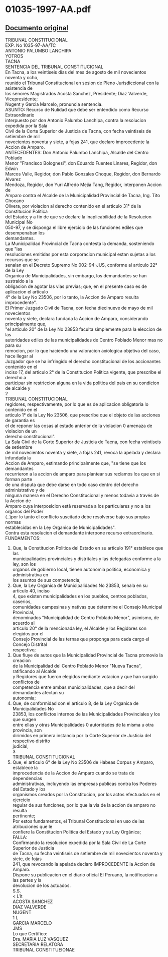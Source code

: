 
01035-1997-AA.pdf
=================
  
[Documento original](https://tc.gob.pe/jurisprudencia/1998/01035-1997-AA.pdf)  
---  
TRIBUNAL CONSTITUCIONAL  
EXP. No 1035-97-AA/TC  
ANTONIO PALUMBO LANCHIPA  
YOTROS  
TACNA  
SENTENCIA DEL TRIBUNAL CONSTITUCIONAL  
En Tacna, a los veintiseis dias del mes de agosto de mil novecientos noventa y ocho,  
reunido el Tribunal Constitucional en sesion de Pleno Jurisdiccional con la asistencia de  
los senores Magistrados Acosta Sanchez, Presidente; Diaz Valverde, Vicepresidente;  
Nugent y Garcia Marcelo, pronuncia sentencia.  
ASUNTO: Recurso de Nulidad que debe ser entendido como Recurso Extraordinario  
interpuesto por don Antonio Palumbo Lanchipa, contra la resolucion expedida por la Sala  
Civil de la Corte Superior de Justicia de Tacna, con fecha veintiseis de setiembre de mil  
novecientos noventa y siete, a fojas 241, que declaro improcedente la Accion de Amparo.  
ANTECEDENTES: Don Antonio Palumbo Lanchipa, Alcalde del Centro Poblado  
Menor "Francisco Bolognesi", don Eduardo Fuentes Linares, Regidor, don Edwin  
Marcos Valle, Regidor, don Pablo Gonzales Choque, Regidor, don Bernardo Alvarez  
Mendoza, Regidor, don Yuri Alfredo Mejia Tang, Regidor, interponen Accion de  
Amparo contra el Alcalde de la Municipalidad Provincial de Tacna, Ing. Tito Chocano  
Olivera, por violacion al derecho contenido en el articulo 31° de la Constitucion Politica  
del Estado; y a fin de que se declare la inaplicabilidad de la Resolucion Municipal No  
050-97, y se disponga el libre ejercicio de las funciones ediles que desempenaban los  
demandantes.  
La Municipalidad Provincial de Tacna contesta la demanda, sosteniendo que "las  
resoluciones emitidas por esta corporacion municipal estan sujetas a los recursos que se  
senalan en el Decreto Supremo No 002-94-JUS, conforme al articulo 22° de la Ley  
Organica de Municipalidades, sin embargo, los demandantes se han sustraido a la  
obligacion de agotar las vias previas; que, en el presente caso es de aplicacion el articulo  
4° de la Ley No 23506, por lo tanto, la Accion de Amparo resulta improcedente".  
El Primer Juzgado Civil de Tacna, con fecha diecinueve de mayo de mil novecientos  
noventa y siete, declara fundada la Accion de Amparo, considerando principalmente que,  
"el articulo 20° de la Ley No 23853 faculta simplemente para la eleccion de las  
autoridades ediles de las municipalidades de Centro Poblado Menor mas no para su  
remocion, por lo que haciendo una valoracion axiologica objetiva del caso, hace llegar al  
Juzgador que se ha infringido el derecho constitucional de los accionantes contenido en el  
inciso 17, del articulo 2° de la Constitucion Politica vigente, que prescribe el derecho a  
participar sin restriccion alguna en la vida politica del pais en su condicion de alcalde y  
2  
TRIBUNAL CONSTITUCIONAL  
regidores, respectivamente, por lo que es de aplicacion obligatoria lo contenido en el  
articulo 1° de la Ley No 23506, que prescribe que el objeto de las acciones de garantia es  
el de reponer las cosas al estado anterior de la violacion 0 amenaza de violacion de un  
derecho constitucional".  
La Sala Civil de la Corte Superior de Justicia de Tacna, con fecha veintiseis de setiembre  
de mil novecientos noventa y siete, a fojas 241, revoca la apelada y declara infundada la  
Accion de Amparo, estimando principalmente que, "se tiene que los demandantes  
recurrieron a la accion de amparo para plantear sus reclamos los que en si forman parte  
de una disputa que debe darse en todo caso dentro del derecho administrativo y de  
ninguna manera en el Derecho Constitucional y menos todavia a través de la Accion de  
Amparo cuya interposicion està reservada a los particulares y no a los organos del Poder  
(..)por lo tanto el conflicto suscitado debe resolverse bajo sus propias normas  
establecidas en la Ley Organica de Municipalidades".  
Contra esta resolucion el demandante interpone recurso extraordinario.  
FUNDAMENTOS:  
1. Que, la Constitucion Politica del Estado en su articulo 191° establece que las  
municipalidades provinciales y distritales y las delegadas conforme a la ley, son los  
organos de gobierno local, tienen autonomia politica, economica y administrativa en  
los asuntos de sus competencia;  
2. Que, la Ley Organica de Municipalidades No 23853, senala en su articulo 40, inciso  
4, que existen municipalidades en los pueblos, centros poblados, caserios,  
comunidades campesinas y nativas que determine el Consejo Municipal Provincial,  
denominados "Municipalidad de Centro Poblado Menor", asimismo, de acuerdo al  
articulo 20° de la mencionada ley, el Alcalde y los Regidores son elegidos por el  
Consejo Provincial de las ternas que proponga para cada cargo el Concejo Distrital  
respectivo;  
3. Que fluye de autos que la Municipalidad Provincial de Tacna promovio la creacion  
de la Municipalidad del Centro Poblado Menor "Nueva Tacna", ratificando al Alcalde  
y Regidores que fueron elegidos mediante votacion y que han surgido conflictos de  
competencia entre ambas municipalidades, que a decir del demandantes afectan su  
autonomia;  
4. Que, de conformidad con el articulo 8, de la Ley Organica de Municipalidades No  
23853, los conflictos internos de las Municipalidades Provinciales y los que surgen  
entre ellas y otras Municipalidades 0 autoridades de la misma u otra provincia, son  
dirimidos en primera instancia por la Corte Superior de Justicia del respectivo distrito  
judicial;  
3  
TRIBUNAL CONSTITUCIONAL  
5. Que, el articulo 6° de la Ley No 23506 de Habeas Corpus y Amparo, establece la  
improcedencia de la Accion de Amparo cuando se trata de dependencias  
administrativas, incluyendo las empresas publicas contra los Poderes del Estado y los  
organismos creados por la Constitucion, por los actos efectuados en el ejercicio  
regular de sus funciones, por lo que la via de la accion de amparo no resulta  
pertinente;  
Por estos fundamentos, el Tribunal Constitucional en uso de las atribuciones que le  
confiere la Constitucion Politica del Estado y su Ley Orgânica;  
FALLA:  
Confirmando la resolucion expedida por la Sala Civil de La Corte Superior de Justicia  
de Tacna, su fecha veintiseis de setiembre de mil novecientos noventa y siete, de fojas  
241, que revocando la apelada declaro IMPROCEDENTE la Accion de Amparo.  
Dispone su publicacion en el diario oficial El Peruano, la notificacion a las partes y la  
devolucion de los actuados.  
S.S.  
< L1t  
ACOSTA SANCHEZ  
DIAZ VALVERDE  
NUGENT  
1 L  
GARCIA MARCELO  
JMS  
Lo que Certifico:  
Dra. MARIA LUZ VASQUEZ  
SECRETARIA RELATORA  
TRIBUNAL CONSTITUEIONAE